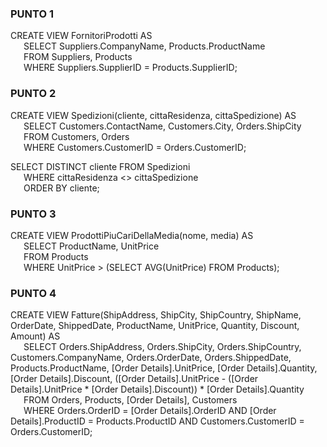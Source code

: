 ### PUNTO 1
CREATE VIEW FornitoriProdotti AS<br />
&ensp;&ensp;&ensp;SELECT Suppliers.CompanyName, Products.ProductName<br />
&ensp;&ensp;&ensp;FROM Suppliers, Products<br />
&ensp;&ensp;&ensp;WHERE Suppliers.SupplierID = Products.SupplierID;<br />

### PUNTO 2
CREATE VIEW Spedizioni(cliente, cittaResidenza, cittaSpedizione) AS<br />
&ensp;&ensp;&ensp;SELECT Customers.ContactName, Customers.City, Orders.ShipCity<br />
&ensp;&ensp;&ensp;FROM Customers, Orders<br />
&ensp;&ensp;&ensp;WHERE Customers.CustomerID = Orders.CustomerID;

SELECT DISTINCT cliente FROM Spedizioni<br />
&ensp;&ensp;&ensp;WHERE cittaResidenza <> cittaSpedizione<br />
&ensp;&ensp;&ensp;ORDER BY cliente;

### PUNTO 3
CREATE VIEW ProdottiPiuCariDellaMedia(nome, media) AS<br />
&ensp;&ensp;&ensp;SELECT ProductName, UnitPrice<br />
&ensp;&ensp;&ensp;FROM Products<br />
&ensp;&ensp;&ensp;WHERE UnitPrice > (SELECT AVG(UnitPrice) FROM Products);

### PUNTO 4
CREATE VIEW Fatture(ShipAddress, ShipCity, ShipCountry, ShipName, OrderDate, ShippedDate, ProductName, UnitPrice, Quantity, Discount, Amount) AS<br />
&ensp;&ensp;&ensp;SELECT Orders.ShipAddress, Orders.ShipCity, Orders.ShipCountry, Customers.CompanyName, Orders.OrderDate, Orders.ShippedDate, Products.ProductName, [Order Details].UnitPrice, [Order Details].Quantity, [Order Details].Discount, ([Order Details].UnitPrice - ([Order Details].UnitPrice * [Order Details].Discount)) * [Order Details].Quantity<br />
&ensp;&ensp;&ensp;FROM Orders, Products, [Order Details], Customers<br />
&ensp;&ensp;&ensp;WHERE Orders.OrderID = [Order Details].OrderID AND [Order Details].ProductID = Products.ProductID AND Customers.CustomerID = Orders.CustomerID;

